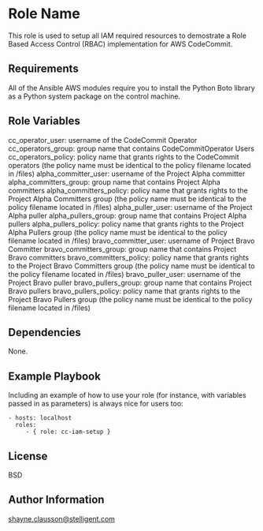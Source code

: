 Role Name
=========

This role is used to setup all IAM required resources to demostrate a Role Based Access Control (RBAC) implementation for AWS CodeCommit.

Requirements
------------

All of the Ansible AWS modules require you to install the Python Boto library as a Python system package on the control machine.

Role Variables
--------------

cc_operator_user: username of the CodeCommit Operator
cc_operators_group: group name that contains CodeCommitOperator Users
cc_operators_policy: policy name that grants rights to the CodeCommit operators (the policy name must be identical to the policy filename located in /files) 
alpha_committer_user: username of the Project Alpha committer
alpha_committers_group: group name that contains Project Alpha committers
alpha_committers_policy: policy name that grants rights to the Project Alpha Committers group (the policy name must be identical to the policy filename located in /files)
alpha_puller_user: username of the Project Alpha puller
alpha_pullers_group: group name that contains Project Alpha pullers
alpha_pullers_policy: policy name that grants rights to the Project Alpha Pullers group (the policy name must be identical to the policy filename located in /files)
bravo_committer_user: username of Project Bravo Committer
bravo_committers_group: group name that contains Project Bravo committers
bravo_committers_policy: policy name that grants rights to the Project Bravo Committers group (the policy name must be identical to the policy filename located in /files)
bravo_puller_user: username of the Project Bravo puller
bravo_pullers_group: group name that contains Project Bravo pullers
bravo_pullers_policy: policy name that grants rights to the Project Bravo Pullers group (the policy name must be identical to the policy filename located in /files)

Dependencies
------------

None.

Example Playbook
----------------

Including an example of how to use your role (for instance, with variables passed in as parameters) is always nice for users too:

    - hosts: localhost
      roles:
         - { role: cc-iam-setup }

License
-------

BSD

Author Information
------------------

shayne.clausson@stelligent.com
